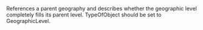 References a parent geography and describes whether the geographic level completely fills its parent level. TypeOfObject should be set to GeographicLevel.